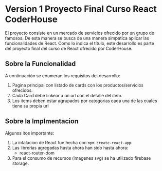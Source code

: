 # Version 1 Proyecto Final Curso React CoderHouse

El proyecto consiste en un mercado de servicios ofrecido por un grupo de famosos. De esta manera se busca de una manera simpatica aplicar las funcionalidades de React.
Como lo indica el título, este desarrollo es parte del proyecto final del curso de React ofrecido por CoderHouse.

## Sobre la Funcionalidad

A continuación se enumeran los requisitos del desarrollo:
1. Pagina principal con listado de cards con los productos/servicios ofrecidos.
2. Cada Card debe linkear a un url con el detalle del item.
3. Los items deben estar agrupados por categorias cada una de las cuales tiene su propia url

## Sobre la Implmentacion

Algunos itos importante:
1. La intalacion de React fue hecha con `npm create-react-app`
2. Las librerias agregadas hasta ahora han sido hasta ahora:
    * react-router-dom
3. Para el consumo de recursos (imagenes svg) se ha utilizado firebase storage.
